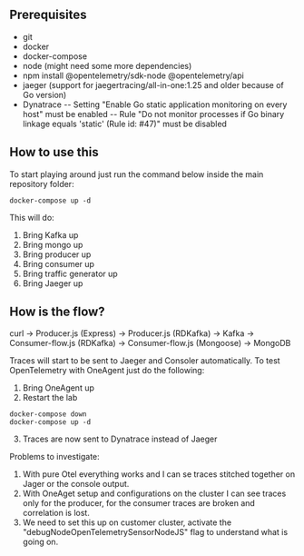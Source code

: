 ## Prerequisites

- git
- docker
- docker-compose
- node (might need some more dependencies)
- npm install @opentelemetry/sdk-node @opentelemetry/api
- jaeger (support for jaegertracing/all-in-one:1.25 and older because of Go version)
- Dynatrace
-- Setting "Enable Go static application monitoring on every host" must be enabled
-- Rule "Do not monitor processes if Go binary linkage equals 'static' (Rule id: #47)" must be disabled

## How to use this

To start playing around just run the command below inside the main repository folder:

```
docker-compose up -d
```

This will do:

1. Bring Kafka up
2. Bring mongo up
3. Bring producer up
4. Bring consumer up
5. Bring traffic generator up
6. Bring Jaeger up


## How is the flow?
curl -> Producer.js (Express) -> Producer.js (RDKafka) -> Kafka -> Consumer-flow.js (RDKafka) -> Consumer-flow.js (Mongoose) -> MongoDB

Traces will start to be sent to Jaeger and Consoler automatically. To test OpenTelemetry with OneAgent just do the following:
1. Bring OneAgent up
2. Restart the lab
```
docker-compose down
docker-compose up -d
```
3. Traces are now sent to Dynatrace instead of Jaeger

Problems to investigate:
1. With pure Otel everything works and I can se traces stitched together on Jager or the console output.
2. With OneAget setup and configurations on the cluster I can see traces only for the producer, for the consumer traces are broken and correlation is lost.
3. We need to set this up on customer cluster, activate the "debugNodeOpenTelemetrySensorNodeJS" flag to understand what is going on.
